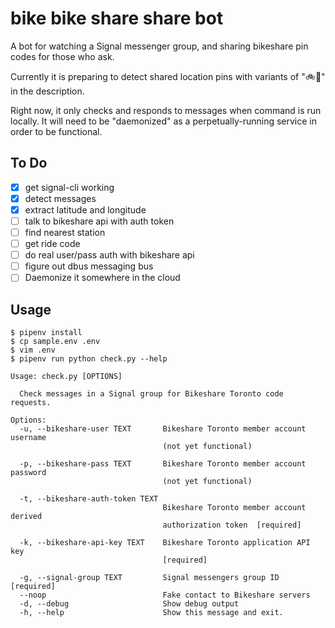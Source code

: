 # bike bike share share bot

A bot for watching a Signal messenger group, and sharing bikeshare pin codes for those who ask.

Currently it is preparing to detect shared location pins with variants of ":bike::pray:" in the description.

Right now, it only checks and responds to messages when command is run locally.
It will need to be "daemonized" as a perpetually-running service in order to be
functional.

## To Do

- [x] get signal-cli working
- [x] detect messages
- [x] extract latitude and longitude
- [ ] talk to bikeshare api with auth token
- [ ] find nearest station
- [ ] get ride code
- [ ] do real user/pass auth with bikeshare api
- [ ] figure out dbus messaging bus
- [ ] Daemonize it somewhere in the cloud

## Usage

```
$ pipenv install
$ cp sample.env .env
$ vim .env
$ pipenv run python check.py --help

Usage: check.py [OPTIONS]

  Check messages in a Signal group for Bikeshare Toronto code requests.

Options:
  -u, --bikeshare-user TEXT       Bikeshare Toronto member account username
                                  (not yet functional)

  -p, --bikeshare-pass TEXT       Bikeshare Toronto member account password
                                  (not yet functional)

  -t, --bikeshare-auth-token TEXT
                                  Bikeshare Toronto member account derived
                                  authorization token  [required]

  -k, --bikeshare-api-key TEXT    Bikeshare Toronto application API key
                                  [required]

  -g, --signal-group TEXT         Signal messengers group ID  [required]
  --noop                          Fake contact to Bikeshare servers
  -d, --debug                     Show debug output
  -h, --help                      Show this message and exit.
```

